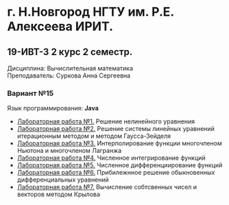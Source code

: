 # г. Н.Новгород НГТУ им. Р.Е. Алексеева ИРИТ. #
## 19-ИВТ-3 2 курс 2 семестр.  
Дисциплина: Вычислительная математика  
Преподаватель: Суркова Анна Сергеевна

### Вариант №15 ###  
Язык программирования: **Java** 

+ [Лабораторная работа №1.](https://github.com/progerSapog/Institute/tree/main/Second_course/Computational-mathematics-2-course-2-semestr/Laboratory_work1) Решение нелинейного уравнения
+ [Лабораторная работа №2.](https://github.com/progerSapog/Institute/tree/main/Second_course/Computational-mathematics-2-course-2-semestr/Laboratory_work2) Решение системы линейных уравнений итерационным методом и методом Гаусса-Зейделя  
+ [Лабораторная работа №3.](https://github.com/progerSapog/Institute/tree/main/Second_course/Computational-mathematics-2-course-2-semestr/Laboratory_work3) Интерполирование функции многочленом Ньютона и многочленом Лагранжа  
+ [Лабораторная работа №4.](https://github.com/progerSapog/Institute/tree/main/Second_course/Computational-mathematics-2-course-2-semestr/Laboratory_work4) Численное интегрирование функций
+ [Лабораторная работа №5.](https://github.com/progerSapog/Institute/tree/main/Second_course/Computational-mathematics-2-course-2-semestr/Laboratory_work5) Численное дифференциирование функций
+ [Лабораторная работа №6.](https://github.com/progerSapog/Institute/tree/main/Second_course/Computational-mathematics-2-course-2-semestr/Laboratory_work6) Прибилежнное решение обыкновенных дифференциальных уравнений
+ [Лабораторная работа №7.](https://github.com/progerSapog/Institute/tree/main/Second_course/Computational-mathematics-2-course-2-semestr/Laboratory_work7) Вычисление собтсвенных чисел и векторов методом Крылова
